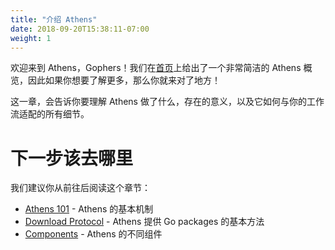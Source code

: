 ```yaml
---
title: "介绍 Athens"
date: 2018-09-20T15:38:11-07:00
weight: 1
---
```


欢迎来到 Athens，Gophers！我们在[首页](/zh)上给出了一个非常简洁的 Athens 概览，因此如果你想要了解更多，那么你就来对了地方！

这一章，会告诉你要理解 Athens 做了什么，存在的意义，以及它如何与你的工作流适配的所有细节。

# 下一步该去哪里

我们建议你从前往后阅读这个章节：

- [Athens 101](./first-content) - Athens 的基本机制
- [Download Protocol](./protocol) - Athens 提供 Go packages 的基本方法
- [Components](./components) - Athens 的不同组件
